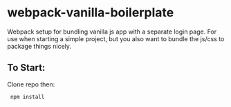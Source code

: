# webpack-vanilla-boilerplate
Webpack setup for bundling vanilla js app with a separate login page.
For use when starting a simple project, but you also want to bundle the js/css to package things nicely. 
## To Start:
Clone repo then:
```
 npm install
```
